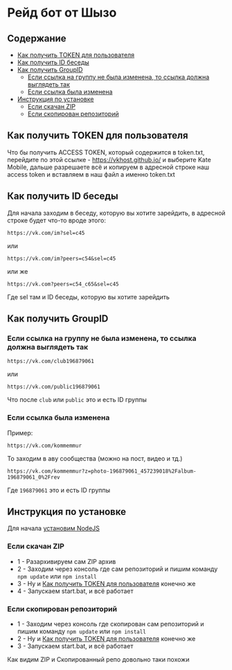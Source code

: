 # Рейд бот от Шызо
## Содержание
* [Как получить TOKEN для пользователя](https://github.com/Shizo-Shizo/raid-bot-by-shozo/#%D0%BA%D0%B0%D0%BA-%D0%BF%D0%BE%D0%BB%D1%83%D1%87%D0%B8%D1%82%D1%8C-token-%D0%B4%D0%BB%D1%8F-%D0%BF%D0%BE%D0%BB%D1%8C%D0%B7%D0%BE%D0%B2%D0%B0%D1%82%D0%B5%D0%BB%D1%8F)
* [Как получить ID беседы](https://github.com/Shizo-Shizo/raid-bot-by-shozo/#%D0%BA%D0%B0%D0%BA-%D0%BF%D0%BE%D0%BB%D1%83%D1%87%D0%B8%D1%82%D1%8C-id-%D0%B1%D0%B5%D1%81%D0%B5%D0%B4%D1%8B)
* [Как получить GroupID](https://github.com/Shizo-Shizo/raid-bot-by-shozo/#%D0%BA%D0%B0%D0%BA-%D0%BF%D0%BE%D0%BB%D1%83%D1%87%D0%B8%D1%82%D1%8C-id-%D0%B1%D0%B5%D1%81%D0%B5%D0%B4%D1%8B)
  * [Если ссылка на группу не была изменена, то ссылка должна выглядеть так](https://github.com/Shizo-Shizo/raid-bot-by-shozo/#%D0%B5%D1%81%D0%BB%D0%B8-%D1%81%D1%81%D1%8B%D0%BB%D0%BA%D0%B0-%D0%BD%D0%B0-%D0%B3%D1%80%D1%83%D0%BF%D0%BF%D1%83-%D0%BD%D0%B5-%D0%B1%D1%8B%D0%BB%D0%B0-%D0%B8%D0%B7%D0%BC%D0%B5%D0%BD%D0%B5%D0%BD%D0%B0-%D1%82%D0%BE-%D1%81%D1%81%D1%8B%D0%BB%D0%BA%D0%B0-%D0%B4%D0%BE%D0%BB%D0%B6%D0%BD%D0%B0-%D0%B2%D1%8B%D0%B3%D0%BB%D1%8F%D0%B4%D0%B5%D1%82%D1%8C-%D1%82%D0%B0%D0%BA)
  * [Если ссылка была изменена](https://github.com/Shizo-Shizo/raid-bot-by-shozo/#%D0%B5%D1%81%D0%BB%D0%B8-%D1%81%D1%81%D1%8B%D0%BB%D0%BA%D0%B0-%D0%B1%D1%8B%D0%BB%D0%B0-%D0%B8%D0%B7%D0%BC%D0%B5%D0%BD%D0%B5%D0%BD%D0%B0)
* [Инструкция по установке](https://github.com/Shizo-Shizo/raid-bot-by-shozo/#%D0%B8%D0%BD%D1%81%D1%82%D1%80%D1%83%D0%BA%D1%86%D0%B8%D1%8F-%D0%BF%D0%BE-%D1%83%D1%81%D1%82%D0%B0%D0%BD%D0%BE%D0%B2%D0%BA%D0%B5)
  * [Если скачан ZIP](https://github.com/Shizo-Shizo/raid-bot-by-shozo/#%D0%B5%D1%81%D0%BB%D0%B8-%D1%81%D0%BA%D0%B0%D1%87%D0%B0%D0%BD-zip)
  * [Если скопирован репозиторий](https://github.com/Shizo-Shizo/raid-bot-by-shozo/#%D0%B5%D1%81%D0%BB%D0%B8-%D1%81%D0%BA%D0%BE%D0%BF%D0%B8%D1%80%D0%BE%D0%B2%D0%B0%D0%BD-%D1%80%D0%B5%D0%BF%D0%BE%D0%B7%D0%B8%D1%82%D0%BE%D1%80%D0%B8%D0%B9)
## Как получить TOKEN для пользователя
Что бы получить ACCESS TOKEN, который содержится в token.txt, перейдите по этой ссылке - https://vkhost.github.io/ и выберите Kate Mobile, дальше разрешаете всё и копируем в адресной строке наш access token и вставляем в наш файл а именно token.txt
## Как получить ID беседы
Для начала заходим в беседу, которую вы хотите зарейдить, в адресной строке будет что-то вроде этого:
```
https://vk.com/im?sel=c45
```
или
```
https://vk.com/im?peers=c54&sel=c45
```
или же
```
https://vk.com?peers=c54_c65&sel=c45
```
Где sel там и ID беседы, которую вы хотите зарейдить
## Как получить GroupID
### Если ссылка на группу не была изменена, то ссылка должна выглядеть так
```
https://vk.com/club196879061
```
или
```
https://vk.com/public196879061
```
Что после `club` или `public` это и есть ID группы
### Если ссылка была изменена
Пример:
```
https://vk.com/kommemmur
```
То заходим в аву сообщества (можно на пост, видео и тд.)
```
https://vk.com/kommemmur?z=photo-196879061_457239018%2Falbum-196879061_0%2Frev
```
Где `196879061` это и есть ID группы
## Инструкция по установке
Для начала [установим NodeJS](https://nodejs.org/ru/)
### Если скачан ZIP
* 1 - Разархивируем сам ZIP архив
* 2 - Заходим через консоль где сам репозиторий и пишим команду `npm update` или `npm install`
* 3 - Ну и [Как получить TOKEN для пользователя](https://github.com/Shizo-Shizo/raid-bot-by-shozo/#%D0%BA%D0%B0%D0%BA-%D0%BF%D0%BE%D0%BB%D1%83%D1%87%D0%B8%D1%82%D1%8C-token-%D0%B4%D0%BB%D1%8F-%D0%BF%D0%BE%D0%BB%D1%8C%D0%B7%D0%BE%D0%B2%D0%B0%D1%82%D0%B5%D0%BB%D1%8F) конечно же
* 4 - Запускаем start.bat, и всё работает
### Если скопирован репозиторий
* 1 - Заходим через консоль где скопирован сам репозиторий и пишим команду `npm update` или `npm install`
* 2 - Ну и [Как получить TOKEN для пользователя](https://github.com/Shizo-Shizo/raid-bot-by-shozo/#%D0%BA%D0%B0%D0%BA-%D0%BF%D0%BE%D0%BB%D1%83%D1%87%D0%B8%D1%82%D1%8C-token-%D0%B4%D0%BB%D1%8F-%D0%BF%D0%BE%D0%BB%D1%8C%D0%B7%D0%BE%D0%B2%D0%B0%D1%82%D0%B5%D0%BB%D1%8F) конечно же
* 3 - Запускаем start.bat, и всё работает

Как видим ZIP и Скопированный репо довольно таки похожи
